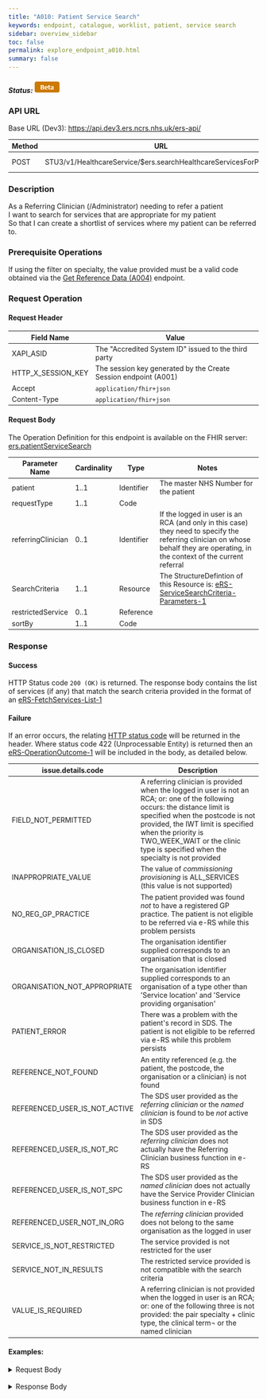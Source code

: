 ```yaml
---
title: "A010: Patient Service Search"
keywords: endpoint, catalogue, worklist, patient, service search
sidebar: overview_sidebar
toc: false
permalink: explore_endpoint_a010.html
summary: false
---
```


##### Status: ![Beta](images/icons/api_beta.png)

### API URL

Base URL (Dev3): https://api.dev3.ers.ncrs.nhs.uk/ers-api/

| Method | URL | Authentication |
| -------------| --- | ---------------- |
| POST | STU3/v1/HealthcareService/$ers.searchHealthcareServicesForPatient | Session Token [(Details)](develop_business_flow_bf001.html) |

### Description
As a Referring Clinician (/Administrator) needing to refer a patient  
I want to search for services that are appropriate for my patient  
So that I can create a shortlist of services where my patient can be referred to.  

### Prerequisite Operations
If using the filter on specialty, the value provided must be a valid code obtained via the [Get Reference Data (A004)](explore_endpoint_a004.html) endpoint.

### Request Operation

#### Request Header

| Field Name | Value |
| ---- | ---- |
| XAPI_ASID | The "Accredited System ID" issued to the third party |
| HTTP_X_SESSION_KEY | The session key generated by the Create Session endpoint (A001)  |
| Accept | `application/fhir+json` |
| Content-Type |	`application/fhir+json` |


#### Request Body
The Operation Definition for this endpoint is available on the FHIR server: [ers.patientServiceSearch](https://fhir.nhs.uk/STU3/OperationDefinition/eRS-PatientServiceSearch-Operation-1/_history/1.0)

| Parameter Name             | Cardinality | Type            | Notes |
|  ------------------------- | ----------- | --------------- | ----- |
| patient                    | 1..1        | Identifier      | The master NHS Number for the patient  |
| requestType                | 1..1        | Code            |       |
| referringClinician         | 0..1        | Identifier      | If the logged in user is an RCA (and only in this case) they need to specify the referring clinician on whose behalf they are operating, in the context of the current referral |
| SearchCriteria             | 1..1        | Resource        | The StructureDefintion of this Resource is:  [eRS-ServiceSearchCriteria-Parameters-1](https://fhir.nhs.uk/STU3/StructureDefinition/eRS-ServiceSearchCriteria-Parameters-1)  |
| restrictedService          | 0..1	       | Reference       |       |
| sortBy                     | 1..1        | Code            |       |

### Response

#### Success
HTTP Status code `200 (OK)` is returned. The response body contains the list of services (if any) that match the search criteria provided in the format of an [eRS-FetchServices-List-1](https://fhir.nhs.uk/STU3/StructureDefinition/eRS-FetchServices-List-1/_history/1.0)

#### Failure
If an error occurs, the relating [HTTP status code](explore_error_messages.html) will be returned in the header.
Where status code 422 (Unprocessable Entity) is returned then an [eRS-OperationOutcome-1](https://fhir.nhs.uk/STU3/StructureDefinition/eRS-OperationOutcome-1) will be included in the body, as detailed below.  

| issue.details.code | Description |
| ------------------ | ------ |
| FIELD_NOT_PERMITTED | A referring clinician is provided when the logged in user is not an RCA; or: one of the following occurs: the distance limit is specified when the postcode is not provided, the IWT limit is specified when the priority is TWO_WEEK_WAIT or the clinic type is specified when the specialty is not provided |
| INAPPROPRIATE_VALUE | The value of _commissioning provisioning_ is ALL_SERVICES (this value is not supported) |
| NO_REG_GP_PRACTICE | The patient provided was found *not* to have a registered GP practice. The patient is not eligible to be referred via e-RS while this problem persists |
| ORGANISATION_IS_CLOSED | The organisation identifier supplied corresponds to an organisation that is closed |
| ORGANISATION_NOT_APPROPRIATE | The organisation identifier supplied corresponds to an organisation of a type other than 'Service location' and 'Service providing organisation' |
| PATIENT_ERROR | There was a problem with the patient's record in SDS. The patient is not eligible to be referred via e-RS while this problem persists|
| REFERENCE_NOT_FOUND | An entity referenced (e.g. the patient, the postcode, the organisation or a clinician) is not found |
| REFERENCED_USER_IS_NOT_ACTIVE | The SDS user provided as the _referring clinician_ or the _named clinician_ is found to be *not* active in SDS |
| REFERENCED_USER_IS_NOT_RC | The SDS user provided as the _referring clinician_ does not actually have the Referring Clinician business function in e-RS |
| REFERENCED_USER_IS_NOT_SPC | The SDS user provided as the _named clinician_ does not actually have the Service Provider Clinician business function in e-RS |
| REFERENCED_USER_NOT_IN_ORG | The  _referring clinician_ provided does not belong to the same organisation as the logged in user |
| SERVICE_IS_NOT_RESTRICTED	| The service provided is not restricted for the user |
| SERVICE_NOT_IN_RESULTS | The restricted service provided is not compatible with the search criteria |
| VALUE_IS_REQUIRED | A referring clinician is not provided when the logged in user is an RCA; or: one of the following three is not provided: the pair specialty + clinic type, the clinical term¬ or the named clinician |

#### Examples:

<details><summary>Request Body</summary>
<br>
  <pre>
  {
  "resourceType": "Parameters",
  "meta": {
    "profile": [
    "https://fhir.nhs.uk/STU3/OperationDefinition/eRS-PatientServiceSearch-Operation-1"
    ]
  },
  "parameter": [{
    "name": "patient",
    "valueIdentifier": {
      "system": "http://fhir.nhs.net/Id/nhs-number",
      "value": "1234567890"
    }
  },
  {
    "name": "requestType",
    "valueCoding": {
      "system": "https://fhir.nhs.uk/STU3/ValueSet/eRS-RequestType-1",
      "code": "APPOINTMENT_REQUEST"
    }
  },  {
    "name": "searchCriteria",
    "resource": {
      "resourceType": "Parameters",
      "meta": {
        "profile": [
        "https://fhir.nhs.uk/STU3/StructureDefinition/eRS-ServiceSearchCriteria-Parameters-1"
        ]
      },
      "parameter": [{
        "name": "priority",
        "valueCoding": {
          "system": "https://fhir.nhs.uk/STU3/ValueSet/eRS-Priority-1",
          "code": "ROUTINE"
        }
      }, {
        "name": "specialty",
        "valueCoding": {
          "system": "https://fhir.nhs.uk/STU3/ValueSet/eRS-Specialty-1",
          "code": "EAR_NOSE_THROAT"
        }
      }, {
        "name": "clinicType",
        "valueCoding": {
          "system": "https://fhir.nhs.uk/STU3/ValueSet/eRS-ClinicType-1",
          "code": "EAR"
        }
      }, {
        "name": "namedClinician",
        "valueIdentifier": {
          "system": "http://fhir.nhs.net/Id/sds-user-id",
          "value": "555021146102"
        }
      },	{
        "name": "organisation",
        "valueIdentifier": {
          "system": "https://directory.spineservices.nhs.uk/STU3/Organization/",
          "value": "R01"
        }
      }, {
        "name": "indicativeAppointmentWaitTimeLimit",
        "valueUnsignedInt":"10"
      }, {
        "name": "postcode",
        "valueString":"DN39 6SW"
      }, {
        "name": "distanceLimit",
        "valueUnsignedInt":"100"
      }, {
        "name": "commissioningProvisioning",
        "valueCoding": {
          "system": "https://fhir.nhs.uk/STU3/ValueSet/eRS-CommissioningProvisioning-1",
          "code": "ALL_AVAILABLE_FOR_BOOKING"
        }
      },
      {
        "name": "ageAndGenderAppropriate",
        "valueBoolean":true
      }]
    }
  }, {
    "name": "sortBy",
    "valueCoding": {
      "system": "https://fhir.nhs.uk/STU3/ValueSet/eRS-SortBy-1",
      "code": "DISTANCE"
    }
  }]
  }
  </pre>
</details>
<br>

<details><summary>Response Body</summary>
<br>
  <pre>
  {
    "meta": {
        "profile": [
            "https://fhir.nhs.uk/STU3/StructureDefinition/eRS-FetchServices-List-1"
        ]
    },
    "resourceType": "List",
    "status": "current",
    "mode": "snapshot",
    "entry": [
        {
            "extension": [
                {
                    "extension": [
                        {
                            "url": "restricted",
                            "valueBoolean": false
                        },
                        {
                            "url": "unaccredited",
                            "valueBoolean": false
                        },
                        {
                            "url": "displayProminently",
                            "valueBoolean": false
                        },
                        {
                            "url": "distance",
                            "valueUnsignedInt": 51
                        },
                        {
                            "url": "indicativeAppointmentWaitTime",
                            "valueUnsignedInt": 1
                        }
                    ],
                    "url": "https://fhir.nhs.uk/STU3/StructureDefinition/Extension-eRS-ServiceSearch-ListItem-1"
                }
            ],
            "item": {
                "extension": [
                    {
                        "extension": [
                            {
                                "url": "serviceName",
                                "valueString": "SA-DEV3 ENT Service 001 - DBS - RL and CAS"
                            },
                            {
                                "url": "specialty",
                                "valueCodeableConcept": {
                                    "coding": [
                                        {
                                            "system": "https://fhir.nhs.uk/STU3/ValueSet/eRS-Specialty-1",
                                            "code": "EAR_NOSE_THROAT"
                                        }
                                    ]
                                }
                            },
                            {
                                "url": "genderTreated",
                                "valueCodeableConcept": {
                                    "coding": [
                                        {
                                            "system": "https://fhir.nhs.uk/STU3/CodeSystem/eRS-GenderTreated-1",
                                            "code": "MALE_AND_FEMALE"
                                        }
                                    ]
                                }
                            },
                            {
                                "url": "bookableType",
                                "valueCodeableConcept": {
                                    "coding": [
                                        {
                                            "system": "https://fhir.nhs.uk/STU3/CodeSystem/eRS-BookableType-1",
                                            "code": "DIRECTLY_BOOKABLE"
                                        }
                                    ]
                                }
                            },
                            {
                                "url": "supportedAppointmentType",
                                "valueCodeableConcept": {
                                    "coding": [
                                        {
                                            "system": "https://fhir.nhs.uk/STU3/CodeSystem/eRS-AppointmentType-1",
                                            "code": "FIRST_OUTPATIENT"
                                        }
                                    ]
                                }
                            },
                            {
                                "url": "referralLetterRequired",
                                "valueBoolean": true
                            },
                            {
                                "url": "location",
                                "valueReference": {
                                    "reference": "https://ers/Location/7128805",
                                    "display": "R01 TRUST SITE 01"
                                }
                            },
                            {
                                "url": "linkToNHSWebsite",
                                "valueString": "https://www.nhs.uk/service-search/chooseandbook?serviceId=6473511"
                            },
                            {
                                "url": "supportedRequestFlowType",
                                "valueCodeableConcept": {
                                    "coding": [
                                        {
                                            "system": "https://fhir.nhs.uk/STU3/CodeSystem/eRS-RequestFlowType-1",
                                            "code": "ADVICE_AND_GUIDANCE_REQUEST"
                                        }
                                    ]
                                }
                            },
                            {
                                "url": "supportedRequestFlowType",
                                "valueCodeableConcept": {
                                    "coding": [
                                        {
                                            "system": "https://fhir.nhs.uk/STU3/CodeSystem/eRS-RequestFlowType-1",
                                            "code": "APPOINTMENT_REQUEST"
                                        }
                                    ]
                                }
                            },
                            {
                                "url": "exclusions",
                                "valueString": "Exclusions - Tongue"
                            },
                            {
                                "url": "conditionsTreated",
                                "valueString": "Conditions - Ear / Nose / Throat"
                            },
                            {
                                "url": "suggestedInvestigations",
                                "valueString": "Suggested - Ear Tests"
                            }
                        ],
                        "url": "https://fhir.nhs.uk/STU3/StructureDefinition/Extension-eRS-ServiceSummaryView-1"
                    }
                ],
                "reference": "HealthcareService/6473511"
            }
        }
    ]
  }
  </pre>
</details>
<br>
